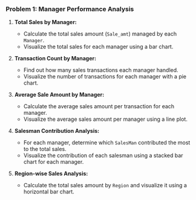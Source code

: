 ### Problem 1: Manager Performance Analysis

1. **Total Sales by Manager:**
   - Calculate the total sales amount (`Sale_amt`) managed by each `Manager`.
   - Visualize the total sales for each manager using a bar chart.

2. **Transaction Count by Manager:**
   - Find out how many sales transactions each manager handled.
   - Visualize the number of transactions for each manager with a pie chart.

3. **Average Sale Amount by Manager:**
   - Calculate the average sales amount per transaction for each manager.
   - Visualize the average sales amount per manager using a line plot.

4. **Salesman Contribution Analysis:**
   - For each manager, determine which `SalesMan` contributed the most to the total sales.
   - Visualize the contribution of each salesman using a stacked bar chart for each manager.

5. **Region-wise Sales Analysis:**
   - Calculate the total sales amount by `Region` and visualize it using a horizontal bar chart.
